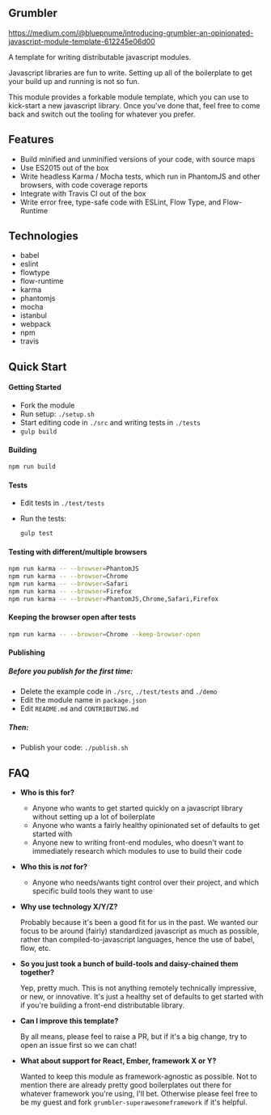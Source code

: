 Grumbler
--------

https://medium.com/@bluepnume/introducing-grumbler-an-opinionated-javascript-module-template-612245e06d00

A template for writing distributable javascript modules.

Javascript libraries are fun to write. Setting up all of the boilerplate to get your build up and running is not so fun.

This module provides a forkable module template, which you can use to kick-start a new javascript library. Once you've done that, feel free to come back and switch out the tooling for whatever you prefer.

Features
--------

- Build minified and unminified versions of your code, with source maps
- Use ES2015 out of the box
- Write headless Karma / Mocha tests, which run in PhantomJS and other browsers, with code coverage reports
- Integrate with Travis CI out of the box
- Write error free, type-safe code with ESLint, Flow Type, and Flow-Runtime

Technologies
------------

- babel
- eslint
- flowtype
- flow-runtime
- karma
- phantomjs
- mocha
- istanbul
- webpack
- npm
- travis

Quick Start
-----------

#### Getting Started

- Fork the module
- Run setup: `./setup.sh`
- Start editing code in `./src` and writing tests in `./tests`
- `gulp build`

#### Building

```bash
npm run build
```

#### Tests

- Edit tests in `./test/tests`
- Run the tests:

  ```bash
  gulp test
  ```

#### Testing with different/multiple browsers

```bash
npm run karma -- --browser=PhantomJS
npm run karma -- --browser=Chrome
npm run karma -- --browser=Safari
npm run karma -- --browser=Firefox
npm run karma -- --browser=PhantomJS,Chrome,Safari,Firefox
```

#### Keeping the browser open after tests

```bash
npm run karma -- --browser=Chrome --keep-browser-open
```

#### Publishing

##### Before you publish for the first time:

- Delete the example code in `./src`, `./test/tests` and `./demo`
- Edit the module name in `package.json`
- Edit `README.md` and `CONTRIBUTING.md`

##### Then:

- Publish your code: `./publish.sh`

FAQ
---

- **Who is this for?**
  - Anyone who wants to get started quickly on a javascript library without setting up a lot of boilerplate
  - Anyone who wants a fairly healthy opinionated set of defaults to get started with
  - Anyone new to writing front-end modules, who doesn't want to immediately research which modules to use to build their code

- **Who this is *not* for?**
  - Anyone who needs/wants tight control over their project, and which specific build tools they want to use

- **Why use technology X/Y/Z?**

  Probably because it's been a good fit for us in the past. We wanted our focus to be around (fairly) standardized
  javascript as much as possible, rather than compiled-to-javascript languages, hence the use of babel, flow, etc.

- **So you just took a bunch of build-tools and daisy-chained them together?**

  Yep, pretty much. This is not anything remotely technically impressive, or new, or innovative. It's just a healthy
  set of defaults to get started with if you're building a front-end distributable library.

- **Can I improve this template?**

  By all means, please feel to raise a PR, but if it's a big change, try to open an issue first so we can chat!

- **What about support for React, Ember, framework X or Y?**

  Wanted to keep this module as framework-agnostic as possible. Not to mention there are already pretty good boilerplates out there for whatever framework you're using, I'll bet. Otherwise please feel free to be my guest and fork `grumbler-superawesomeframework` if it's helpful.
